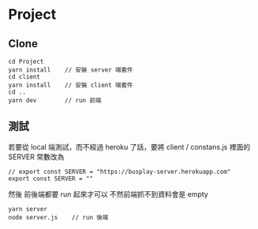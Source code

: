 # Project

## Clone

```
cd Project
yarn install    // 安裝 server 端套件
cd client
yarn install    // 安裝 client 端套件
cd ..
yarn dev        // run 前端
```

## 測試
若要從 local 端測試，而不經過 heroku 了話，要將 client / constans.js 裡面的 SERVER 常數改為
```
// export const SERVER = "https://busplay-server.herokuapp.com"
export const SERVER = ""
```
然後 前後端都要 run 起來才可以 不然前端抓不到資料會是 empty
```
yarn server
node server.js    // run 後端
```